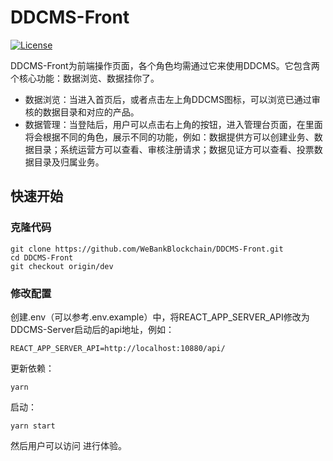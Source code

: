 # DDCMS-Front

[![License](https://img.shields.io/badge/license-Apache%202-4EB1BA.svg)](https://www.apache.org/licenses/LICENSE-2.0.html)


DDCMS-Front为前端操作页面，各个角色均需通过它来使用DDCMS。它包含两个核心功能：数据浏览、数据挂你了。

- 数据浏览：当进入首页后，或者点击左上角DDCMS图标，可以浏览已通过审核的数据目录和对应的产品。
- 数据管理：当登陆后，用户可以点击右上角的按钮，进入管理台页面，在里面将会根据不同的角色，展示不同的功能，例如：数据提供方可以创建业务、数据目录；系统运营方可以查看、审核注册请求；数据见证方可以查看、投票数据目录及归属业务。

## 快速开始

### 克隆代码
```
git clone https://github.com/WeBankBlockchain/DDCMS-Front.git
cd DDCMS-Front
git checkout origin/dev
```

### 修改配置
创建.env（可以参考.env.example）中，将REACT_APP_SERVER_API修改为DDCMS-Server启动后的api地址，例如：
```
REACT_APP_SERVER_API=http://localhost:10880/api/
```


更新依赖：
```
yarn
```

启动：
```
yarn start
```

然后用户可以访问[](http://localhost:3000) 进行体验。

